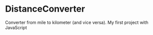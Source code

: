 # DistanceConverter
Converter from mile to kilometer (and vice versa). My first project with JavaScript
